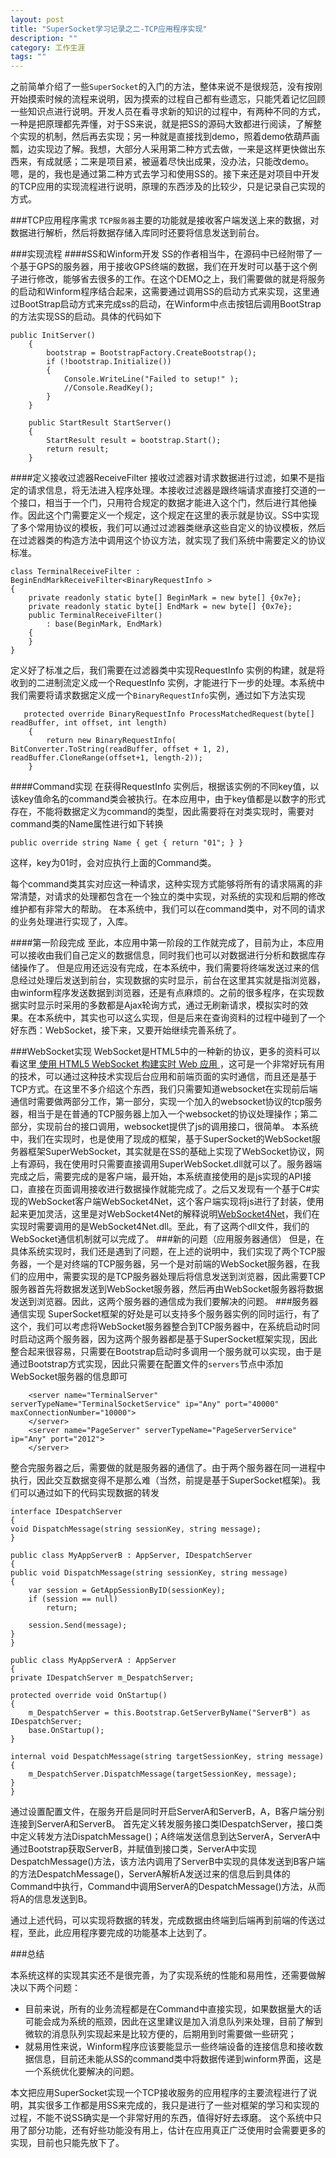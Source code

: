 ```yaml
---
layout: post
title: "SuperSocket学习记录之二-TCP应用程序实现"
description: ""
category: 工作生涯
tags: ""
---
```


之前简单介绍了一些`SuperSocket`的入门的方法，整体来说不是很规范，没有按刚开始摸索时候的流程来说明，因为摸索的过程自己都有些遗忘，只能凭着记忆回顾一些知识点进行说明。开发人员在看寻求新的知识的过程中，有两种不同的方式，一种是把原理都先弄懂，对于SS来说，就是把SS的源码大致都进行阅读，了解整个实现的机制，然后再去实现；另一种就是直接找到demo，照着demo依葫芦画瓢，边实现边了解。我想，大部分人采用第二种方式去做，一来是这样更快做出东西来，有成就感；二来是项目紧，被逼着尽快出成果，没办法，只能改demo。嗯，是的，我也是通过第二种方式去学习和使用SS的。接下来还是对项目中开发的TCP应用的实现流程进行说明，原理的东西涉及的比较少，只是记录自己实现的方式。  

###TCP应用程序需求
`TCP服务器`主要的功能就是接收客户端发送上来的数据，对数据进行解析，然后将数据存储入库同时还要将信息发送到前台。

###实现流程
####SS和Winform开发
SS的作者相当牛，在源码中已经附带了一个基于GPS的服务器，用于接收GPS终端的数据，我们在开发时可以基于这个例子进行修改，能够省去很多的工作。在这个DEMO之上，我们需要做的就是将服务的启动和Winform程序结合起来，这需要通过调用SS的启动方式来实现，这里通过BootStrap启动方式来完成ss的启动，在Winform中点击按钮后调用BootStrap的方法实现SS的启动。具体的代码如下  


    public InitServer()
        {
            bootstrap = BootstrapFactory.CreateBootstrap();
            if (!bootstrap.Initialize())
            {
                Console.WriteLine("Failed to setup!" );
                //Console.ReadKey();
            }
        }

        public StartResult StartServer()
        {
            StartResult result = bootstrap.Start();
            return result;
        }

####定义接收过滤器ReceiveFilter
接收过滤器对请求数据进行过滤，如果不是指定的请求信息，将无法进入程序处理。本接收过滤器是跟终端请求直接打交道的一个接口，相当于一个门，只用符合规定的数据才能进入这个门，然后进行其他操作。因此这个门需要定义一个规定，这个规定在这里的表示就是协议。SS中实现了多个常用协议的模板，我们可以通过过滤器类继承这些自定义的协议模板，然后在过滤器类的构造方法中调用这个协议方法，就实现了我们系统中需要定义的协议标准。  

    class TerminalReceiveFilter : BeginEndMarkReceiveFilter<BinaryRequestInfo >
    {
        private readonly static byte[] BeginMark = new byte[] {0x7e};
        private readonly static byte[] EndMark = new byte[] {0x7e};
        public TerminalReceiveFilter()
            : base(BeginMark, EndMark)
        {
        }
    }


定义好了标准之后，我们需要在过滤器类中实现RequestInfo 实例的构建，就是将收到的二进制流定义成一个RequestInfo 实例，才能进行下一步的处理。本系统中我们需要将请求数据定义成一个`BinaryRequestInfo`实例，通过如下方法实现  

       protected override BinaryRequestInfo ProcessMatchedRequest(byte[] readBuffer, int offset, int length)
        {
            return new BinaryRequestInfo( BitConverter.ToString(readBuffer, offset + 1, 2), readBuffer.CloneRange(offset+1, length-2));
        }

####Command实现
在获得RequestInfo 实例后，根据该实例的不同key值，以该key值命名的command类会被执行。在本应用中，由于key值都是以数字的形式存在，不能将数据定义为command的类型，因此需要将在对类实现时，需要对command类的Name属性进行如下转换  

    public override string Name { get { return "01"; } } 

这样，key为01时，会对应执行上面的Command类。

每个command类其实对应这一种请求，这种实现方式能够将所有的请求隔离的非常清楚，对请求的处理都包含在一个独立的类中实现，对系统的实现和后期的修改维护都有非常大的帮助。
在本系统中，我们可以在command类中，对不同的请求的业务处理进行实现了，入库。

####第一阶段完成
至此，本应用中第一阶段的工作就完成了，目前为止，本应用可以接收由我们自己定义的数据信息，同时我们也可以对数据进行分析和数据库存储操作了。
但是应用还远没有完成，在本系统中，我们需要将终端发送过来的信息经过处理后发送到前台，实现数据的实时显示，前台在这里其实就是指浏览器，由winform程序发送数据到浏览器，还是有点麻烦的。之前的很多程序，在实现数据实时显示时采用的多数都是Ajax轮询方式，通过无刷新请求，模拟实时的效果。在本系统中，其实也可以这么实现，但是后来在查询资料的过程中碰到了一个好东西：WebSocket，接下来，又要开始继续完善系统了。

###WebSocket实现
WebSocket是HTML5中的一种新的协议，更多的资料可以看这里[
使用 HTML5 WebSocket 构建实时 Web 应用
](http://www.ibm.com/developerworks/cn/web/1112_huangxa_websocket/)，这可是一个非常好玩有用的技术，可以通过这种技术实现后台应用和前端页面的实时通信，而且还是基于TCP方式。在这里不多介绍这个东西，我们只需要知道websocket在实现前后端通信时需要做两部分工作，第一部分，实现一个加入的websocket协议的tcp服务器，相当于是在普通的TCP服务器上加入一个websocket的协议处理操作；第二部分，实现前台的接口调用，websocket提供了js的调用接口，很简单。
本系统中，我们在实现时，也是使用了现成的框架，基于SuperSocket的WebSocket服务器框架SuperWebSocket，其实就是在SS的基础上实现了WebSocket协议，网上有源码，我在使用时只需要直接调用SuperWebSocket.dll就可以了。服务器端完成之后，需要完成的是客户端，最开始，本系统直接使用的是js实现的API接口，直接在页面调用接收进行数据操作就能完成了。之后又发现有一个基于C#实现的WebSocket客户端WebSocket4Net，这个客户端实现将js进行了封装，使用起来更加灵活，这里是对WebSocket4Net的解释说明[WebSocket4Net](http://websocket4net.codeplex.com/)，我们在实现时需要调用的是WebSocket4Net.dll。至此，有了这两个dll文件，我们的WebSocket通信机制就可以完成了。
###新的问题（应用服务器通信）
但是，在具体系统实现时，我们还是遇到了问题，在上述的说明中，我们实现了两个TCP服务器，一个是对终端的TCP服务器，另一个是对前端的WebSocket服务器，在我们的应用中，需要实现的是TCP服务器处理后将信息发送到浏览器，因此需要TCP服务器首先将数据发送到WebSocket服务器，然后再由WebSocket服务器将数据发送到浏览器。因此，这两个服务器的通信成为我们要解决的问题。
###服务器通信实现
SuperSocket框架的好处是可以支持多个服务器实例的同时运行，有了这个，我们可以考虑将WebSocket服务器整合到TCP服务器中，在系统启动时同时启动这两个服务器，因为这两个服务器都是基于SuperSocket框架实现，因此整合起来很容易，只需要在Bootstrap启动时多调用一个服务就可以实现，由于是通过Bootstrap方式实现，因此只需要在配置文件的`servers`节点中添加WebSocket服务器的信息即可

        <server name="TerminalServer" serverTypeName="TerminalSocketService" ip="Any" port="40000" maxConnectionNumber="10000">
        </server>
        <server name="PageServer" serverTypeName="PageServerService" ip="Any" port="2012">
        </server>


整合完服务器之后，需要做的就是服务器的通信了。由于两个服务器在同一进程中执行，因此交互数据变得不是那么难（当然，前提是基于SuperSocket框架)。我们可以通过如下的代码实现数据的转发  

    interface IDespatchServer
    {
    void DispatchMessage(string sessionKey, string message);
    }

    public class MyAppServerB : AppServer, IDespatchServer
    {
    public void DispatchMessage(string sessionKey, string message)
    {
        var session = GetAppSessionByID(sessionKey);
        if (session == null)
            return;

        session.Send(message);
    }
    }

    public class MyAppServerA : AppServer
    {
    private IDespatchServer m_DespatchServer;

    protected override void OnStartup()
    {
        m_DespatchServer = this.Bootstrap.GetServerByName("ServerB") as IDespatchServer;
        base.OnStartup();
    }

    internal void DespatchMessage(string targetSessionKey, string message)
    {
        m_DespatchServer.DispatchMessage(targetSessionKey, message);
    }
    }



通过设置配置文件，在服务开启是同时开启ServerA和ServerB，A，B客户端分别连接到ServerA和ServerB。
首先定义转发服务接口类IDespatchServer，接口类中定义转发方法DispatchMessage()；A终端发送信息到达ServerA，ServerA中通过Bootstrap获取ServerB，并赋值到接口类，ServerA中实现DespatchMessage()方法，该方法内调用了ServerB中实现的具体发送到B客户端的方法DespatchMessage()，ServerA解析A发送过来的信息后到具体的Command中执行，Command中调用ServerA的DespatchMessage()方法，从而将A的信息发送到B。

通过上述代码，可以实现将数据的转发，完成数据由终端到后端再到前端的传送过程，至此，此应用程序要完成的功能基本上达到了。

###总结

本系统这样的实现其实还不是很完善，为了实现系统的性能和易用性，还需要做解决以下两个问题：  

* 目前来说，所有的业务流程都是在Command中直接实现，如果数据量大的话可能会成为系统的瓶颈，因此在这里建议是加入消息队列来处理，目前了解到微软的消息队列实现起来是比较方便的，后期用到时需要做一些研究；  
* 就易用性来说，Winform程序应该要能显示一些终端设备的连接信息和接收数据信息，目前还未能从SS的command类中将数据传递到winform界面，这是一个系统优化要解决的问题。

本文把应用SuperSocket实现一个TCP接收服务的应用程序的主要流程进行了说明，其实很多工作都是用SS来完成的，我只是进行了一些对框架的学习和实现的过程，不能不说SS确实是一个非常好用的东西，值得好好去琢磨。
这个系统中只用了部分功能，还有好些功能没有用上，估计在应用真正广泛使用时会需要更多的实现，目前也只能先放下了。







